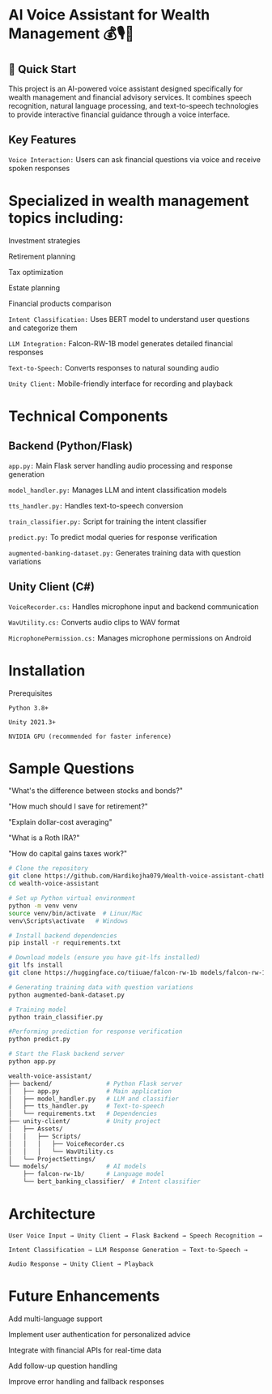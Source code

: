 # AI Voice Assistant for Wealth Management 💰🎙️🤖

## 🚀 Quick Start
This project is an AI-powered voice assistant designed specifically for wealth management and financial advisory services. It combines speech recognition, natural language processing, and text-to-speech technologies to provide interactive financial guidance through a voice interface.

## Key Features

```Voice Interaction:``` Users can ask financial questions via voice and receive spoken responses


# Specialized in wealth management topics including:

Investment strategies

Retirement planning

Tax optimization

Estate planning

Financial products comparison


```Intent Classification:``` Uses BERT model to understand user questions and categorize them

```LLM Integration:``` Falcon-RW-1B model generates detailed financial responses

```Text-to-Speech:``` Converts responses to natural sounding audio

```Unity Client:``` Mobile-friendly interface for recording and playback

# Technical Components

## Backend (Python/Flask)
```app.py:``` Main Flask server handling audio processing and response generation

```model_handler.py:``` Manages LLM and intent classification models

```tts_handler.py:``` Handles text-to-speech conversion

```train_classifier.py:``` Script for training the intent classifier

```predict.py:``` To predict modal queries for response verification

```augmented-banking-dataset.py:``` Generates training data with question variations

## Unity Client (C#)
```VoiceRecorder.cs:``` Handles microphone input and backend communication

```WavUtility.cs:``` Converts audio clips to WAV format

```MicrophonePermission.cs:``` Manages microphone permissions on Android

# Installation
Prerequisites 

```Python 3.8+```

```Unity 2021.3+```

```NVIDIA GPU (recommended for faster inference)```

# Sample Questions

"What's the difference between stocks and bonds?"

"How much should I save for retirement?"

"Explain dollar-cost averaging"

"What is a Roth IRA?"

"How do capital gains taxes work?"

```bash
# Clone the repository
git clone https://github.com/Hardikojha079/Wealth-voice-assistant-chatbot.git
cd wealth-voice-assistant

# Set up Python virtual environment
python -m venv venv
source venv/bin/activate  # Linux/Mac
venv\Scripts\activate   # Windows

# Install backend dependencies
pip install -r requirements.txt

# Download models (ensure you have git-lfs installed)
git lfs install
git clone https://huggingface.co/tiiuae/falcon-rw-1b models/falcon-rw-1b

# Generating training data with question variations
python augmented-bank-dataset.py

# Training model
python train_classifier.py

#Performing prediction for response verification
python predict.py

# Start the Flask backend server
python app.py

wealth-voice-assistant/
├── backend/               # Python Flask server
│   ├── app.py             # Main application
│   ├── model_handler.py   # LLM and classifier
│   ├── tts_handler.py     # Text-to-speech
│   └── requirements.txt   # Dependencies
├── unity-client/          # Unity project
│   ├── Assets/
│   │   ├── Scripts/
│   │   │   ├── VoiceRecorder.cs
│   │   │   └── WavUtility.cs
│   └── ProjectSettings/
└── models/                # AI models
    ├── falcon-rw-1b/      # Language model
    └── bert_banking_classifier/  # Intent classifier
```
# Architecture

```User Voice Input → Unity Client → Flask Backend → Speech Recognition → ```

```Intent Classification → LLM Response Generation → Text-to-Speech →```

```Audio Response → Unity Client → Playback```

# Future Enhancements

Add multi-language support

Implement user authentication for personalized advice

Integrate with financial APIs for real-time data

Add follow-up question handling

Improve error handling and fallback responses

